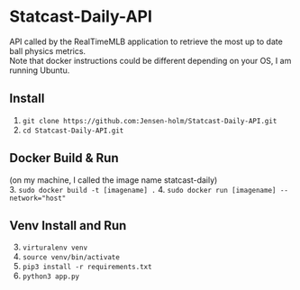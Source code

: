 # Statcast-Daily-API
API called by the RealTimeMLB application to retrieve the most up to date ball physics metrics. <br>
Note that docker instructions could be different depending on your OS, I am running Ubuntu.

## Install

1. `git clone https://github.com:Jensen-holm/Statcast-Daily-API.git`
2. `cd Statcast-Daily-API.git`

## Docker Build & Run 

(on my machine, I called the image name statcast-daily) <br>
3. `sudo docker build -t [imagename] .` 
4. `sudo docker run [imagename] --network="host"`


## Venv Install and Run

3. `virturalenv venv`
4. `source venv/bin/activate`
5. `pip3 install -r requirements.txt`
6. `python3 app.py`


